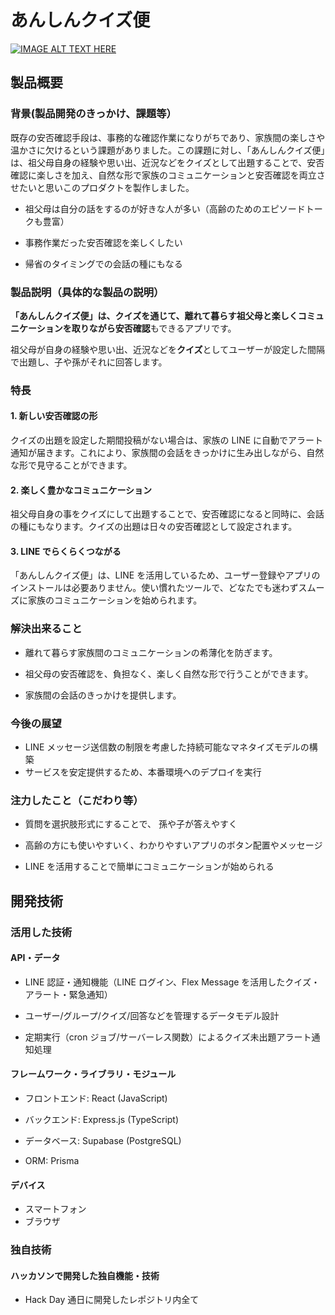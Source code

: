 # あんしんクイズ便

[![IMAGE ALT TEXT HERE](https://jphacks.com/wp-content/uploads/2025/05/JPHACKS2025_ogp.jpg)](https://www.youtube.com/watch?v=lA9EluZugD8)

## 製品概要

### 背景(製品開発のきっかけ、課題等）

既存の安否確認手段は、事務的な確認作業になりがちであり、家族間の楽しさや温かさに欠けるという課題がありました。この課題に対し、「あんしんクイズ便」は、祖父母自身の経験や思い出、近況などをクイズとして出題することで、安否確認に楽しさを加え、自然な形で家族のコミュニケーションと安否確認を両立させたいと思いこのプロダクトを製作しました。

- 祖父母は自分の話をするのが好きな人が多い（高齢のためのエピソードトークも豊富）

- 事務作業だった安否確認を楽しくしたい

- 帰省のタイミングでの会話の種にもなる

### 製品説明（具体的な製品の説明）

**「あんしんクイズ便」は、クイズを通じて、離れて暮らす祖父母と楽しくコミュニケーションを取りながら安否確認**もできるアプリです。

祖父母が自身の経験や思い出、近況などを**クイズ**としてユーザーが設定した間隔で出題し、子や孫がそれに回答します。

### 特長

#### 1. 新しい安否確認の形

クイズの出題を設定した期間投稿がない場合は、家族の LINE に自動でアラート通知が届きます。これにより、家族間の会話をきっかけに生み出しながら、自然な形で見守ることができます。

#### 2. 楽しく豊かなコミュニケーション

祖父母自身の事をクイズにして出題することで、安否確認になると同時に、会話の種にもなります。クイズの出題は日々の安否確認として設定されます。

#### 3. LINE でらくらくつながる

「あんしんクイズ便」は、LINE を活用しているため、ユーザー登録やアプリのインストールは必要ありません。使い慣れたツールで、どなたでも迷わずスムーズに家族のコミュニケーションを始められます。

### 解決出来ること

- 離れて暮らす家族間のコミュニケーションの希薄化を防ぎます。

- 祖父母の安否確認を、負担なく、楽しく自然な形で行うことができます。

- 家族間の会話のきっかけを提供します。

### 今後の展望

- LINE メッセージ送信数の制限を考慮した持続可能なマネタイズモデルの構築
- サービスを安定提供するため、本番環境へのデプロイを実行

### 注力したこと（こだわり等）

- 質問を選択肢形式にすることで、 孫や子が答えやすく

- 高齢の方にも使いやすいく、わかりやすいアプリのボタン配置やメッセージ

- LINE を活用することで簡単にコミュニケーションが始められる

## 開発技術

### 活用した技術

#### API・データ

- LINE 認証・通知機能（LINE ログイン、Flex Message を活用したクイズ・アラート・緊急通知）

- ユーザー/グループ/クイズ/回答などを管理するデータモデル設計

- 定期実行（cron ジョブ/サーバーレス関数）によるクイズ未出題アラート通知処理

#### フレームワーク・ライブラリ・モジュール

- フロントエンド: React (JavaScript)

- バックエンド: Express.js (TypeScript)

- データベース: Supabase (PostgreSQL)

- ORM: Prisma

#### デバイス

- スマートフォン
- ブラウザ

### 独自技術

#### ハッカソンで開発した独自機能・技術

- Hack Day 通日に開発したレポジトリ内全て
